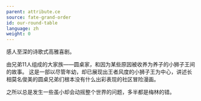 ```yaml
---
parent: attribute.ce
source: fate-grand-order
id: our-round-table
language: zh
weight: 0
---
```


感人至深的诗歌式高雅喜剧。

由兄弟11人组成的大家族——圆桌家，和因为某些原因被收养为养子的小狮子王间的故事。
这是一部以尽管年幼，却已展现出王者风度的小狮子王为中心，讲述长相莫名俊美的圆桌兄弟们根本没有什么出彩表现的社区冒险漫画。

之所以总是发生一些虽小却会动摇整个世界的问题，多半都是梅林的错。
